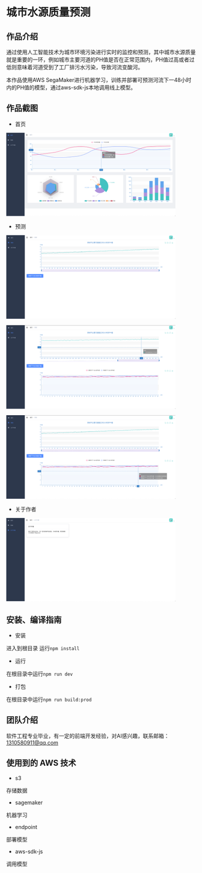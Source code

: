 # 城市水源质量预测

## 作品介绍

通过使用人工智能技术为城市环境污染进行实时的监控和预测，其中城市水源质量就是重要的一环，例如城市主要河道的PH值是否在正常范围内，PH值过高或者过低则意味着河道受到了工厂排污水污染，导致河流变酸河。

本作品使用AWS SegaMaker进行机器学习，训练并部署可预测河流下一48小时内的PH值的模型，通过aws-sdk-js本地调用线上模型。

## 作品截图

- 首页
<p>
  <img src="./images/1.png" width="450" style="display:inline;" alt="">
</p>

- 预测
<p>
  <img src="./images/3.png" width="450" style="display:inline;" alt="">
</p>

<p>
  <img src="./images/5.png" width="450" style="display:inline;" alt="">
</p>

<p>
  <img src="./images/4.png" width="450" style="display:inline;" alt="">
</p>

- 关于作者
<p>
  <img src="./images/2.png" width="450" style="display:inline;" alt="">
</p>

## 安装、编译指南
- 安装

进入到根目录 运行`npm install`

- 运行

在根目录中运行`npm run dev`

- 打包

在根目录中运行`npm run build:prod`


## 团队介绍
软件工程专业毕业，有一定的前端开发经验，对AI感兴趣，联系邮箱：1310580911@qq.com

## 使用到的 AWS 技术
- s3

存储数据

- sagemaker

机器学习

- endpoint

部署模型

- aws-sdk-js

调用模型
